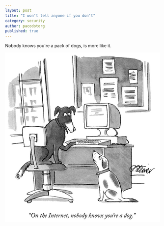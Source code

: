 ```yaml
---
layout: post
title: "I won't tell anyone if you don't"
category: security
author: pacodotorg
published: true
---
```


Nobody knows you're a pack of dogs, is more like it.

![Nobody knows you're a dog](/images/dog.jpg)
